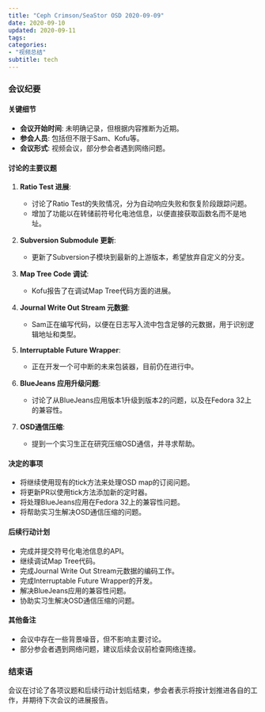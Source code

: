```yaml
---
title: "Ceph Crimson/SeaStor OSD 2020-09-09"
date: 2020-09-10
updated: 2020-09-11
tags:
categories:
- "视频总结"
subtitle: tech
---
```



### 会议纪要

#### 关键细节
- **会议开始时间**: 未明确记录，但根据内容推断为近期。
- **参会人员**: 包括但不限于Sam、Kofu等。
- **会议形式**: 视频会议，部分参会者遇到网络问题。

#### 讨论的主要议题
1. **Ratio Test 进展**:
   - 讨论了Ratio Test的失败情况，分为自动响应失败和恢复阶段跟踪问题。
   - 增加了功能以在转储前符号化电池信息，以便直接获取函数名而不是地址。

2. **Subversion Submodule 更新**:
   - 更新了Subversion子模块到最新的上游版本，希望放弃自定义的分支。

3. **Map Tree Code 调试**:
   - Kofu报告了在调试Map Tree代码方面的进展。

4. **Journal Write Out Stream 元数据**:
   - Sam正在编写代码，以便在日志写入流中包含足够的元数据，用于识别逻辑地址和类型。

5. **Interruptable Future Wrapper**:
   - 正在开发一个可中断的未来包装器，目前仍在进行中。

6. **BlueJeans 应用升级问题**:
   - 讨论了从BlueJeans应用版本1升级到版本2的问题，以及在Fedora 32上的兼容性。

7. **OSD通信压缩**:
   - 提到一个实习生正在研究压缩OSD通信，并寻求帮助。

#### 决定的事项
- 将继续使用现有的tick方法来处理OSD map的订阅问题。
- 将更新PR以使用tick方法添加新的定时器。
- 将处理BlueJeans应用在Fedora 32上的兼容性问题。
- 将帮助实习生解决OSD通信压缩的问题。

#### 后续行动计划
- 完成并提交符号化电池信息的API。
- 继续调试Map Tree代码。
- 完成Journal Write Out Stream元数据的编码工作。
- 完成Interruptable Future Wrapper的开发。
- 解决BlueJeans应用的兼容性问题。
- 协助实习生解决OSD通信压缩的问题。

#### 其他备注
- 会议中存在一些背景噪音，但不影响主要讨论。
- 部分参会者遇到网络问题，建议后续会议前检查网络连接。

### 结束语
会议在讨论了各项议题和后续行动计划后结束，参会者表示将按计划推进各自的工作，并期待下次会议的进展报告。